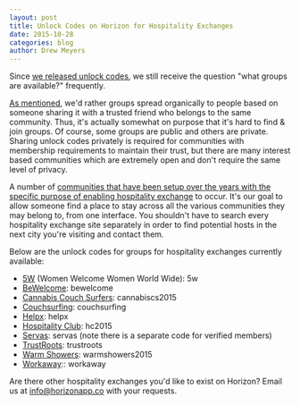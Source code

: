 ```yaml
---
layout: post
title: Unlock Codes on Horizon for Hospitality Exchanges
date: 2015-10-28
categories: blog
author: Drew Meyers
---
```

Since [we released unlock codes](http://www.horizonapp.co/blog/add-groups-change/), we still receive the question "what groups are available?" frequently.

[As mentioned](http://www.horizonapp.co/blog/group-codes-available/), we'd rather groups spread organically to people based on someone sharing it with a trusted friend who belongs to the same community. Thus, it's actually somewhat on purpose that it's hard to find & join groups. Of course, some groups are public and others are private. Sharing unlock codes privately is required for communities with membership requirements to maintain their trust, but there are many interest based communities which are extremely open and don't require the same level of privacy. 

A number of [communities that have been setup over the years with the specific purpose of enabling hospitality exchange](http://www.horizonapp.co/blog/hospitality-networks-history/) to occur. It's our goal to allow someone find a place to stay across all the various communities they may belong to, from one interface. You shouldn't have to search every hospitality exchange site separately in order to find potential hosts in the next city you're visiting and contact them.

Below are the unlock codes for groups for hospitality exchanges currently available:

- [5W](http://www.womenwelcomewomen.uk/) (Women Welcome Women World Wide): 5w
- [BeWelcome](https://www.bewelcome.org/): bewelcome
- [Cannabis Couch Surfers](http://www.cannabiscouchsurfers.com/): cannabiscs2015
- [Couchsurfing](http://www.couchsurfing.com/): couchsurfing
- [Helpx](https://www.helpx.net/): helpx
- [Hospitality Club](http://www.hospitalityclub.org/): hc2015
- [Servas](http://www.servas.org/): servas (note there is a separate code for verified members)
- [TrustRoots](https://www.trustroots.org/): trustroots
- [Warm Showers](https://www.warmshowers.org/): warmshowers2015
- [Workaway](https://www.workaway.info/):: workaway

Are there other hospitality exchanges you'd like to exist on Horizon? Email us at [info@horizonapp.co](mailto:info@horizonapp.co) with your requests.